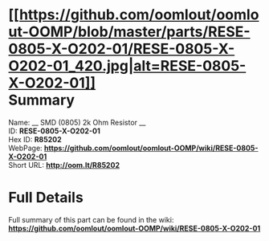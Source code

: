 
[[https://github.com/oomlout/oomlout-OOMP/blob/master/parts/RESE-0805-X-O202-01/RESE-0805-X-O202-01_420.jpg|alt=RESE-0805-X-O202-01]]     
Summary
=================
  
Name: __ SMD (0805) 2k Ohm Resistor __    
ID: __RESE-0805-X-O202-01__   
Hex ID: __R85202__   
WebPage: __https://github.com/oomlout/oomlout-OOMP/wiki/RESE-0805-X-O202-01__   
Short URL: __http://oom.lt/R85202__   

Full Details
==========================
Full summary of this part can be found in the wiki:   
__https://github.com/oomlout/oomlout-OOMP/wiki/RESE-0805-X-O202-01__    

